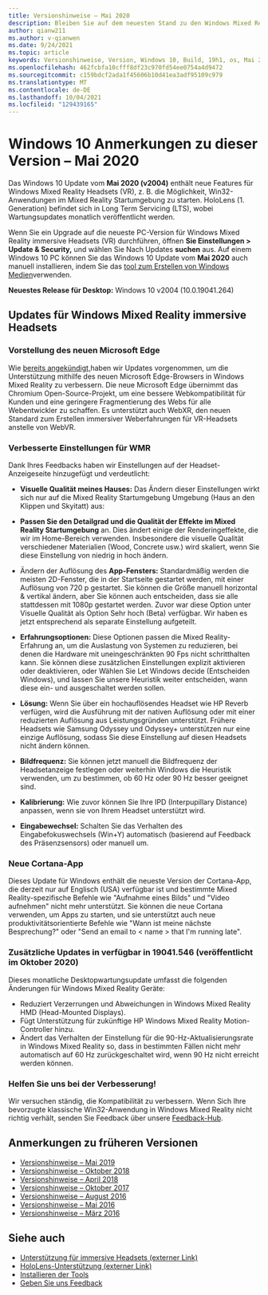 ```yaml
---
title: Versionshinweise – Mai 2020
description: Bleiben Sie auf dem neuesten Stand zu den Windows Mixed Reality Versionshinweisen für das Update Windows 10 Mai 2020.
author: qianw211
ms.author: v-qianwen
ms.date: 9/24/2021
ms.topic: article
keywords: Versionshinweise, Version, Windows 10, Build, 19h1, os, Mai 2020
ms.openlocfilehash: 462fcbfa10cfff8df23c970fd54ee0754a4d9472
ms.sourcegitcommit: c159bdcf2ada1f45606b10d41ea3adf95109c979
ms.translationtype: MT
ms.contentlocale: de-DE
ms.lasthandoff: 10/04/2021
ms.locfileid: "129439165"
---
```

# <a name="windows-10-release-notes---may-2020"></a>Windows 10 Anmerkungen zu dieser Version – Mai 2020

Das Windows 10 Update vom **Mai 2020 (v2004)** enthält neue Features für Windows Mixed Reality Headsets (VR), z. B. die Möglichkeit, Win32-Anwendungen im Mixed Reality Startumgebung zu starten. HoloLens (1. Generation) befindet sich in Long Term Servicing (LTS), wobei Wartungsupdates monatlich veröffentlicht werden.

Wenn Sie ein Upgrade auf die neueste PC-Version für Windows Mixed Reality immersive Headsets (VR) durchführen, öffnen **Sie Einstellungen > Update & Security,** und wählen Sie Nach Updates **suchen** aus. Auf einem Windows 10 PC können Sie das Windows 10 Update vom **Mai 2020** auch manuell installieren, indem Sie das [tool zum Erstellen von Windows Medien](https://www.microsoft.com/software-download/windows10)verwenden.

**Neuestes Release für Desktop:** Windows 10 v2004 (10.0.19041.264)

## <a name="updates-for-windows-mixed-reality-immersive-headsets"></a>Updates für Windows Mixed Reality immersive Headsets

### <a name="introducing-the-new-microsoft-edge"></a>Vorstellung des neuen Microsoft Edge

Wie [bereits angekündigt,](/windows/mixed-reality/new-microsoft-edge)haben wir Updates vorgenommen, um die Unterstützung mithilfe des neuen Microsoft Edge-Browsers in Windows Mixed Reality zu verbessern. Die neue Microsoft Edge übernimmt das Chromium Open-Source-Projekt, um eine bessere Webkompatibilität für Kunden und eine geringere Fragmentierung des Webs für alle Webentwickler zu schaffen. Es unterstützt auch WebXR, den neuen Standard zum Erstellen immersiver Weberfahrungen für VR-Headsets anstelle von WebVR.

### <a name="improved-settings-for-wmr"></a>Verbesserte Einstellungen für WMR

Dank Ihres Feedbacks haben wir Einstellungen auf der Headset-Anzeigeseite hinzugefügt und verdeutlicht:

* **Visuelle Qualität meines Hauses:** Das Ändern dieser Einstellungen wirkt sich nur auf die Mixed Reality Startumgebung Umgebung (Haus an den Klippen und Skyitatt) aus:

* **Passen Sie den Detailgrad und die Qualität der Effekte im Mixed Reality Startumgebung** an. Dies ändert einige der Renderingeffekte, die wir im Home-Bereich verwenden. Insbesondere die visuelle Qualität verschiedener Materialien (Wood, Concrete usw.) wird skaliert, wenn Sie diese Einstellung von niedrig in hoch ändern.

* Ändern der Auflösung des **App-Fensters:** Standardmäßig werden die meisten 2D-Fenster, die in der Startseite gestartet werden, mit einer Auflösung von 720 p gestartet. Sie können die Größe manuell horizontal & vertikal ändern, aber Sie können auch entscheiden, dass sie alle stattdessen mit 1080p gestartet werden. Zuvor war diese Option unter Visuelle Qualität als Option Sehr hoch (Beta) verfügbar. Wir haben es jetzt entsprechend als separate Einstellung aufgeteilt.

* **Erfahrungsoptionen:** Diese Optionen passen die Mixed Reality-Erfahrung an, um die Auslastung von Systemen zu reduzieren, bei denen die Hardware mit uneingeschränkten 90 Fps nicht schritthalten kann. Sie können diese zusätzlichen Einstellungen explizit aktivieren oder deaktivieren, oder Wählen Sie Let Windows decide (Entscheiden Windows), und lassen Sie unsere Heuristik weiter entscheiden, wann diese ein- und ausgeschaltet werden sollen.

* **Lösung:** Wenn Sie über ein hochauflösendes Headset wie HP Reverb verfügen, wird die Ausführung mit der nativen Auflösung oder mit einer reduzierten Auflösung aus Leistungsgründen unterstützt. Frühere Headsets wie Samsung Odyssey und Odyssey+ unterstützen nur eine einzige Auflösung, sodass Sie diese Einstellung auf diesen Headsets nicht ändern können.

* **Bildfrequenz:** Sie können jetzt manuell die Bildfrequenz der Headsetanzeige festlegen oder weiterhin Windows die Heuristik verwenden, um zu bestimmen, ob 60 Hz oder 90 Hz besser geeignet sind.

* **Kalibrierung:** Wie zuvor können Sie Ihre IPD (Interpupillary Distance) anpassen, wenn sie von Ihrem Headset unterstützt wird.

* **Eingabewechsel:** Schalten Sie das Verhalten des Eingabefokuswechsels (Win+Y) automatisch (basierend auf Feedback des Präsenzsensors) oder manuell um.

### <a name="new-cortana-app"></a>Neue Cortana-App

Dieses Update für Windows enthält die neueste Version der Cortana-App, die derzeit nur auf Englisch (USA) verfügbar ist und bestimmte Mixed Reality-spezifische Befehle wie "Aufnahme eines Bilds" und "Video aufnehmen" nicht mehr unterstützt. Sie können die neue Cortana verwenden, um Apps zu starten, und sie unterstützt auch neue produktivitätsorientierte Befehle wie "Wann ist meine nächste Besprechung?" oder "Send an email to \< name \> that I'm running late".
    
### <a name="additional-updates-in-available-in-19041546-released-october-2020"></a>Zusätzliche Updates in verfügbar in 19041.546 (veröffentlicht im Oktober 2020)

Dieses monatliche Desktopwartungsupdate umfasst die folgenden Änderungen für Windows Mixed Reality Geräte: 
* Reduziert Verzerrungen und Abweichungen in Windows Mixed Reality HMD (Head-Mounted Displays). 
* Fügt Unterstützung für zukünftige HP Windows Mixed Reality Motion-Controller hinzu. 
* Ändert das Verhalten der Einstellung für die 90-Hz-Aktualisierungsrate in Windows Mixed Reality so, dass in bestimmten Fällen nicht mehr automatisch auf 60 Hz zurückgeschaltet wird, wenn 90 Hz nicht erreicht werden können. 

### <a name="help-us-improve"></a>Helfen Sie uns bei der Verbesserung!

Wir versuchen ständig, die Kompatibilität zu verbessern.  Wenn Sich Ihre bevorzugte klassische Win32-Anwendung in Windows Mixed Reality nicht richtig verhält, senden Sie Feedback über unsere [Feedback-Hub](https://support.microsoft.com//help/4021566/windows-10-send-feedback-to-microsoft-with-feedback-hub).

## <a name="prior-release-notes"></a>Anmerkungen zu früheren Versionen

* [Versionshinweise – Mai 2019](release-notes-may-2019.md)
* [Versionshinweise – Oktober 2018](release-notes-october-2018.md)
* [Versionshinweise – April 2018](release-notes-april-2018.md)
* [Versionshinweise – Oktober 2017](release-notes-october-2017.md)
* [Versionshinweise – August 2016](release-notes-august-2016.md)
* [Versionshinweise – Mai 2016](release-notes-may-2016.md)
* [Versionshinweise – März 2016](release-notes-march-2016.md)

## <a name="see-also"></a>Siehe auch
* [Unterstützung für immersive Headsets (externer Link)](./troubleshooting-windows-mixed-reality.md)
* [HoloLens-Unterstützung (externer Link)](https://support.microsoft.com/products/hololens)
* [Installieren der Tools](/windows/mixed-reality/develop/install-the-tools)
* [Geben Sie uns Feedback](/windows/mixed-reality/give-us-feedback)